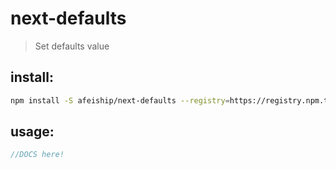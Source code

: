 # next-defaults
> Set defaults value

## install:
```bash
npm install -S afeiship/next-defaults --registry=https://registry.npm.taobao.org
```

## usage:
```js
//DOCS here!
```
